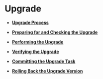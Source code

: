 # Upgrade<a name="EN-US_TOPIC_0305491357"></a>

-   **[Upgrade Process](upgrade-process.md)**  

-   **[Preparing for and Checking the Upgrade](preparing-for-and-checking-the-upgrade.md)**  

-   **[Performing the Upgrade](performing-the-upgrade.md)**  

-   **[Verifying the Upgrade](verifying-the-upgrade.md)**  

-   **[Committing the Upgrade Task](committing-the-upgrade-task.md)**  

-   **[Rolling Back the Upgrade Version](rolling-back-the-upgrade-version.md)**  



